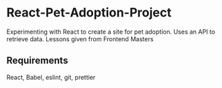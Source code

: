 # React-Pet-Adoption-Project

Experimenting with React to create a site for pet adoption. Uses an API to retrieve data. Lessons given from Frontend Masters

## Requirements

React, Babel, eslint, git, prettier
